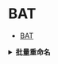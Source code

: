 # BAT

- [BAT](#bat)

<details>
<summary><b>批量重命名</b></summary>

```bat
ren *_a.png *_b.png
```

</details>

